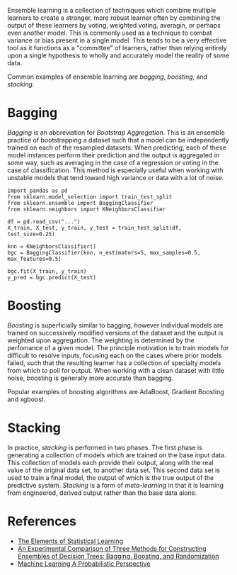Ensemble learning is a collection of techniques which combine multiple learners to create a stronger, more robust learner often by combining the output of these learners by voting, weighted voting, averagin, or perhaps even another model. This is commonly used as a technique to combat variance or bias present in a single model. This tends to be a very effective tool as it functions as a "committee" of learners, rather than relying entirely upon a single hypothesis to wholly and accurately model the reality of some data.

Common examples of ensemble learning are _bagging_, _boosting_, and _stacking_.

# Bagging

_Bagging_ is an abbreviation for _Bootstrap Aggregation_. This is an ensemble practice of bootstrapping a dataset such that a model can be independently trained on each of the resampled datasets. When predicting, each of these model instances perform their prediction and the output is aggregated in some way, such as averaging in the case of a regression or voting in the case of classification. This method is especially useful when working with unstable models that tend toward high variance or data with a lot of noise.

```{python}
import pandas as pd
from sklearn.model_selection import train_test_split
from sklearn.ensemble import BaggingClassifier
from sklearn.neighbors import KNeighborsClassifier

df = pd.read_csv("...")
X_train, X_test, y_train, y_test = train_test_split(df, test_size=0.25)

knn = KNeighborsClassifier()
bgc = BaggingClassifier(knn, n_estimators=5, max_samples=0.5, max_features=0.5)

bgc.fit(X_train, y_train)
y_pred = bgc.predict(X_test)
```

# Boosting

_Boosting_ is superficially similar to bagging, however individual models are trained on successively modified versions of the dataset and the output is weighted upon aggregation. The weighting is determined by the perfomance of a given model. The principle motivation is to train models for difficult to resolve inputs, focusing each on the cases where prior models failed, such that the resulting learner has a collection of specialty models from which to poll for output. When working with a clean dataset with little noise, boosting is generally more accurate than bagging.

Popular examples of boosting algorithms are AdaBoost, Gradient Boosting and xgboost.

# Stacking

In practice, _stacking_ is performed in two phases. The first phase is generating a collection of models which are trained on the base input data. This collection of models each provide their output, along with the real value of the original data set, to another data set. This second data set is used to train a final model, the output of which is the true output of the predictive system. _Stacking_ is a form of _meta-learning_ in that it is learning from engineered, derived output rather than the base data alone. 

# References

- [The Elements of Statistical Learning](http://www-stat.stanford.edu/~tibs/ElemStatLearn/download.html)
- [An Experimental Comparison of Three Methods for Constructing Ensembles of Decision Trees: Bagging, Boosting, and Randomization](http://link.springer.com/article/10.1023/A%3A1007607513941)
- [Machine Learning A Probabilistic Perspective](https://www.amazon.com/Machine-Learning-Probabilistic-Perspective-Computation/dp/0262018020)